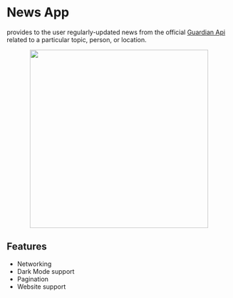 # News App
 provides to the user regularly-updated news from the official [Guardian Api](https://open-platform.theguardian.com/documentation/)  related to a particular topic, person, or location.

 <div>
 <p align="center">
  <img src="https://user-images.githubusercontent.com/78601101/187051177-a6c17277-e5e6-4778-9d36-9a01e0957f56.jpg" height="400" >
  </div>
  
  ## Features
   * Networking
   * Dark Mode support
   * Pagination
   * Website support
  


